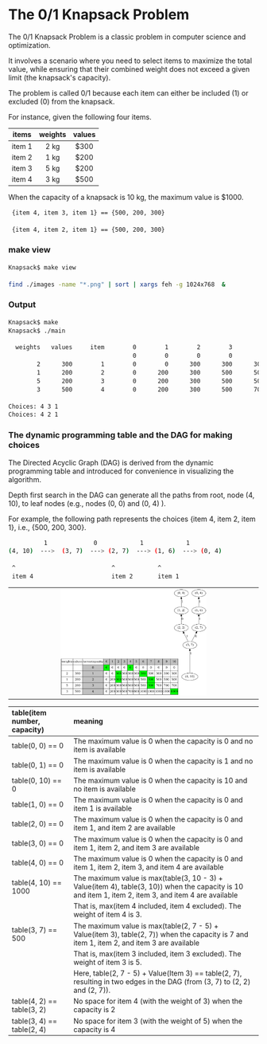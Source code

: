 # The 0/1 Knapsack Problem


The 0/1 Knapsack Problem is a classic problem in computer science and optimization. 

It involves a scenario where you need to select items to maximize the total value, while ensuring that their combined weight does not exceed a given limit (the knapsack's capacity). 

The problem is called 0/1 because each item can either be included (1) or excluded (0) from the knapsack.

For instance, given the following four items.

|items | weights | values |  
|:-------------:|:-------------:|:-------------:|
|item 1 | 2 kg | $300|
|item 2 | 1 kg | $200|
|item 3 | 5 kg | $200|
|item 4 | 3 kg | $500|

When the capacity of a knapsack is 10 kg, the maximum value is $1000.

```sh
 {item 4, item 3, item 1} == {500, 200, 300}

 {item 4, item 2, item 1} == {500, 200, 300}
```


### make view 

```sh
Knapsack$ make view

find ./images -name "*.png" | sort | xargs feh -g 1024x768  &
```



### Output
```sh
Knapsack$ make
Knapsack$ ./main

  weights   values     item        0        1        2        3        4        5        6        7        8        9       10
                                   0        0        0        0        0        0        0        0        0        0        0
        2      300        1        0        0      300      300      300      300      300      300      300      300      300
        1      200        2        0      200      300      500      500      500      500      500      500      500      500
        5      200        3        0      200      300      500      500      500      500      500      700      700      700
        3      500        4        0      200      300      500      700      800     1000     1000     1000     1000     1000

Choices: 4 3 1 
Choices: 4 2 1 

```

### The dynamic programming table and the DAG for making choices

The Directed Acyclic Graph (DAG) is derived from the dynamic programming table and introduced for convenience in visualizing the algorithm.

Depth first search in the DAG can generate all the paths from root, node (4, 10), to leaf nodes (e.g., nodes (0, 0) and (0, 4) ).

For example, the following path represents the choices {item 4, item 2, item 1},  i.e., {500, 200, 300}.
```sh
          1             0            1            1           
(4, 10)  --->  (3, 7)  ---> (2, 7)  ---> (1, 6)  ---> (0, 4)

 ^                           ^            ^
 item 4                      item 2       item 1
```
| | 
|:-------------:|
| <img src="images/Knapsack_0000.png" width="60%" height="60%"> |



|table(item number, capacity) |     meaning|
|:-------------|:-------------|
|table(0, 0) == 0 | The maximum value is 0 when the capacity is 0 and no item is available|
|table(0, 1) == 0 | The maximum value is 0 when the capacity is 1 and no item is available|
|table(0, 10) == 0 | The maximum value is 0 when the capacity is 10 and no item is available|
|table(1, 0) == 0 | The maximum value is 0 when the capacity is 0 and item 1 is available|
|table(2, 0) == 0 | The maximum value is 0 when the capacity is 0 and item 1, and item 2 are available|
|table(3, 0) == 0 | The maximum value is 0 when the capacity is 0 and item 1, item 2, and item 3 are available|
|table(4, 0) == 0 | The maximum value is 0 when the capacity is 0 and item 1, item 2, item 3, and item 4 are available|
|table(4, 10) == 1000 | The maximum value is max(table(3, 10 - 3) + Value(item 4), table(3, 10)) when the capacity is 10 and item 1, item 2, item 3, and item 4 are available |
| |  That is, max(item 4 included, item 4 excluded). The weight of item 4 is 3. |
|table(3, 7) == 500 | The maximum value is max(table(2, 7 - 5) + Value(item 3), table(2, 7)) when the capacity is 7 and item 1, item 2, and item 3 are available |
| |  That is, max(item 3 included, item 3 excluded). The weight of item 3 is 5. |
| |  Here, table(2, 7 - 5) + Value(Item 3)  == table(2, 7), resulting in two edges in the DAG (from (3, 7) to (2, 2) and (2, 7)). |
|table(4, 2) == table(3, 2) | No space for item 4 (with the weight of 3) when the capacity is 2|
|table(3, 4) == table(2, 4) | No space for item 3 (with the weight of 5) when the capacity is 4|
